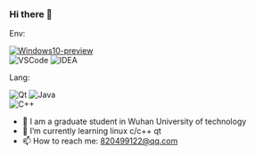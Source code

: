 ### Hi there 👋

Env:   

[![Windows10-preview](https://img.shields.io/badge/Linux-Ubuntu-blue?logo=linux&logoColor=blue)](https://insider.windows.com/)  
![VSCode](https://img.shields.io/badge/IDE-VSC-007ACC?style=flat-square&logo=Visual-Studio-Code&logoColor=blue)
![IDEA](https://img.shields.io/badge/IDE-IDEA-black?style=flat-square&logo=JetBrains&logoColor=black)


Lang:  

![Qt](https://img.shields.io/badge/Qt--yellow?style=flat-square&logo=Qt&logoColor=yellow)
![Java](https://img.shields.io/badge/Java--red?style=flat-square&logo=Java&logoColor=red)  
![C++](https://img.shields.io/badge/Cpp--blue?style=flat-square&logo=C&logoColor=blue)  

- 🔭 I am a graduate student in Wuhan University of technology
- 🌱 I’m currently learning linux c/c++ qt
- 📫 How to reach me: 820499122@qq.com


